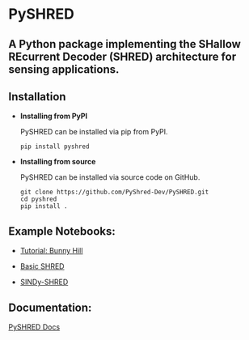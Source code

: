 # PySHRED

## A Python package implementing the SHallow REcurrent Decoder (SHRED) architecture for sensing applications.

## Installation

- **Installing from PyPI**

  PySHRED can be installed via pip from PyPI.

  `pip install pyshred`

- **Installing from source**

  PySHRED can be installed via source code on GitHub.

  ```
  git clone https://github.com/PyShred-Dev/PySHRED.git
  cd pyshred
  pip install .
  ```

## Example Notebooks:

- [Tutorial: Bunny Hill](https://pyshred-dev.github.io/pyshred/examples/tutorial_bunny_hill.html)

- [Basic SHRED](https://pyshred-dev.github.io/pyshred/examples/basic_shred_sst.html)

- [SINDy-SHRED](https://pyshred-dev.github.io/pyshred/examples/sindy_shred_sst.html)

## Documentation:
[PySHRED Docs](https://pyshred-dev.github.io/pyshred/index.html)